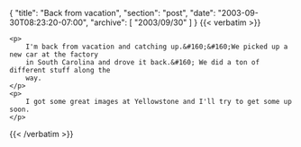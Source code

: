 {
  "title": "Back from vacation",
  "section": "post",
  "date": "2003-09-30T08:23:20-07:00",
  "archive": [
    "2003/09/30"
  ]
}
{{< verbatim >}}

    <p>
        I'm back from vacation and catching up.&#160;&#160;We picked up a new car at the factory
        in South Carolina and drove it back.&#160; We did a ton of different stuff along the
        way.
    </p>
    <p>
        I got some great images at Yellowstone and I'll try to get some up soon.
    </p>

{{< /verbatim >}}
